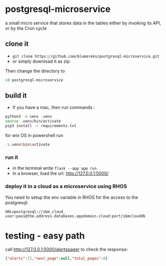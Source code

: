 # postgresql-microservice
a small micro service that stores data in the tables either by invoking its API, or by the Cron cycle

## clone it

- `git clone https://github.com/blumareks/postgresql-microservice.git`
- or simply download it as zip

Then change the directory to
```sh
cd postgresql-microservice
```


## build it

* If you have a mac, then run commands :

```sh
python3 -m venv .venv
source .venv/bin/activate
pip3 install -r requirements.txt
```

for win OS in powershell run
```sh
.\.venv\bin\activate
```

### run it

  * in the terminal write `flask --app app run`
  * In a browser, load the url: http://127.0.0.1:5000/

### deploy it in a cloud as a microservice using RHOS

You need to setup the env variable in RHOS for the access to the postgresql:
```
URL=postgresql://ibm_cloud_ user:pass@the.address.databases.appdomain.cloud:port/ibmclouddb
```


# testing - easy path

call http://127.0.0.1:5000/alertspager
to check the response:
```json
{"alerts":[],"next_page":null,"total_pages":0}
```